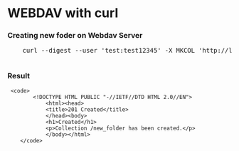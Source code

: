 # WEBDAV with curl

### Creating new foder on Webdav Server
<pre>
    curl --digest --user 'test:test12345' -X MKCOL 'http://localhost/new_folder'
   
</pre>
### Result
```
 <code>
        <!DOCTYPE HTML PUBLIC "-//IETF//DTD HTML 2.0//EN">
            <html><head>
            <title>201 Created</title>
            </head><body>
            <h1>Created</h1>
            <p>Collection /new_folder has been created.</p>
            </body></html>
    </code>
